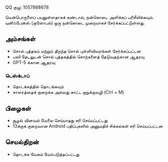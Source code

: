 QQ குழு: 1057888678

மென்பொருளைப் பயனுள்ளதாகக் கண்டால், நன்கொடை அளிக்கப் பரிசீலிக்கவும். யுனிஃபேன்ஸ் (குளோபல்) ஒரு நன்கொடை முறையாகச் சேர்க்கப்பட்டுள்ளது.

## அம்சங்கள்

*   சொல் புத்தகம் மற்றும் திறந்த சொல் புள்ளிவிவரங்கள் சேர்க்கப்பட்டன
*   பஸி தேடலுடன் சொல் புத்தகத்தில் சொற்களைத் தேடுவதற்கான ஆதரவு
*   GPT-5 க்கான ஆதரவு

### டெஸ்க்டாப்

*   தொடக்கத்தில் தொடங்கவும்
*   சாளரத்தைக் குறைக்க அல்லது காட்ட குறுக்குவழி (Ctrl + M)

## பிழைகள்

*   சூழல் வினவல் வேலை செய்யாதது சரி செய்யப்பட்டது
*   13க்குக் குறைவான Android பதிப்புகளில் அனுமதிச் சிக்கல்கள் சரி செய்யப்பட்டன

## செயல்திறன்

*   தொடக்க வேகம் மேம்படுத்தப்பட்டது